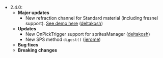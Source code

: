 - 2.4.0:
  - **Major updates**
    - New refraction channel for Standard material (including fresnel support). [See demo here](http://www.babylonjs.com/Demos/refraction/) ([deltakosh](https://github.com/deltakosh))
  - **Updates**
    - New OnPickTrigger support for spritesManager ([deltakosh](https://github.com/deltakosh))
    - New SPS method `digest()` ([jerome](https://github.com/jbousquie))
  - **Bug fixes**
  - **Breaking changes**
